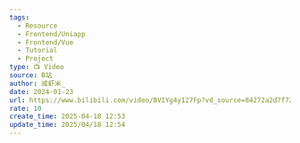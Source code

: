 ```yaml
---
tags:
  - Resource
  - Frontend/Uniapp
  - Frontend/Vue
  - Tutorial
  - Project
type: 📺 Video
source: B站
author: 咸虾米_
date: 2024-01-23
url: https://www.bilibili.com/video/BV1Yg4y127Fp?vd_source=84272a2d7f72158b38778819be5bc6ad
rate: 10
create_time: 2025-04-18 12:53
update_time: 2025/04/18 12:54
---
```

